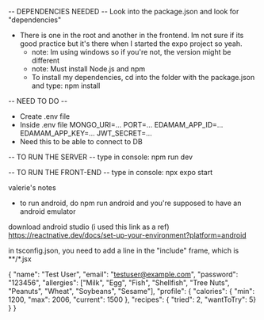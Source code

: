 -- DEPENDENCIES NEEDED --
Look into the package.json and look for "dependencies"
- There is one in the root and another in the frontend. Im not sure if its good practice but it's there when I started the expo project so yeah.
  - note: Im using windows so if you're not, the version might be different
  - note: Must install Node.js and npm
  - To install my dependencies, cd into the folder with the package.json and type: npm install

-- NEED TO DO --
- Create .env file
- Inside .env file
    MONGO_URI=...
    PORT=...
    EDAMAM_APP_ID=...
    EDAMAM_APP_KEY=...
    JWT_SECRET=...
- Need this to be able to connect to DB

-- TO RUN THE SERVER --
type in console: npm run dev

-- TO RUN THE FRONT-END --
type in console: npx expo start

valerie's notes
- to run android, do
    npm run android
    and you're supposed to have an android emulator

download android studio (i used this link as a ref)
https://reactnative.dev/docs/set-up-your-environment?platform=android

in tsconfig.json, you need to add a line in the "include" frame,
    which is **/*.jsx

{
    "name": "Test User",
    "email": "testuser@example.com",
    "password": "123456",
    "allergies": ["Milk", "Egg", "Fish", "Shellfish", "Tree Nuts", "Peanuts", "Wheat", "Soybeans", "Sesame"],
    "profile": {
        "calories": { "min": 1200, "max": 2006, "current": 1500 },
		"recipes": { "tried": 2, "wantToTry": 5}
    }
}